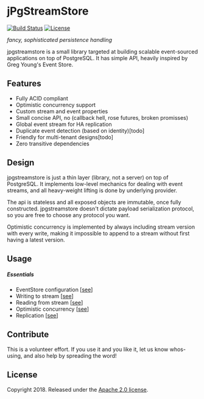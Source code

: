 # jPgStreamStore

[![Build Status](https://travis-ci.org/ZeroRef/jpgstreamstore.svg)](https://travis-ci.org/ZeroRef/jpgstreamstore)
[![License](http://img.shields.io/:license-apache-brightgreen.svg)](http://www.apache.org/licenses/LICENSE-2.0.html)

*fancy, sophisticated persistence handling*

jpgstreamstore is a small library targeted at building scalable event-sourced applications on top of PostgreSQL. It has simple API, heavily inspired by Greg Young's Event Store.

## Features

+ Fully ACID compliant
+ Optimistic concurrency support
+ Custom stream and event properties
+ Small concise API, no (callback hell, rose futures, broken promisses)
+ Global event stream for HA replication
+ Duplicate event detection (based on identity)[todo]
+ Friendly for multi-tenant designs[todo]
+ Zero transitive dependencies

## Design

jpgstreamstore is just a thin layer (library, not a server) on top of PostgreSQL. It implements low-level mechanics for dealing with event streams, and all heavy-weight lifting is done by underlying provider. 

The api is stateless and all exposed objects are immutable, once fully constructed. jpgstreamstore doesn't dictate payload serialization protocol, so you are free to choose any protocol you want.

Optimistic concurrency is implemented by always including stream version with every write, making it impossible to append to a stream without first having a latest version.  

## Usage

##### Essentials
+ EventStore configuration [[see](src/test/java/org/zeroref/jpgstreamstore/scenarios/S01_EventStoreConfguration.java)]
+ Writing to stream [[see](Source/Example/Scenarios/S04_Write_to_stream.cs)]
+ Reading from stream [[see](Source/Example/Scenarios/S05_Read_from_stream.cs)]
+ Optimistic concurrency [[see](Source/Example/Scenarios/S08_Concurrency_conflicts.cs)]
+ Replication [[see](Source/Example/Scenarios/S09_Handling_duplicates.cs)]



## Contribute

This is a volunteer effort. If you use it and you like it, let us know whos-using, and also help by spreading the word!



## License

Copyright 2018. Released under the [Apache 2.0 license](http://www.apache.org/licenses/LICENSE-2.0.html).